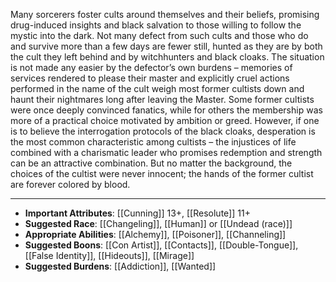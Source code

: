 Many sorcerers foster cults around themselves and their beliefs, promising drug-induced insights and black salvation to those willing to follow the mystic into the dark. Not many defect from such cults and those who do and survive more than a few days are fewer still, hunted as they are by both the cult they left behind and by witchhunters and black cloaks. The situation is not made any easier by the defector’s own burdens – memories of services rendered to please their master and explicitly cruel actions performed in the name of the cult weigh most former cultists down and haunt their nightmares long after leaving the Master.
Some former cultists were once deeply convinced fanatics, while for others the membership was more of a practical choice motivated by ambition or greed. However, if one is to believe the interrogation protocols of the black cloaks, desperation is the most common characteristic among cultists – the injustices of life combined with a charismatic leader who promises redemption and strength can be an attractive combination. But no matter the background, the choices of the cultist were never innocent; the hands of the former cultist are forever colored by blood.

---
- **Important Attributes**: [[Cunning]] 13+, [[Resolute]] 11+
- **Suggested Race**: [[Changeling]], [[Human]] or [[Undead (race)]]
- **Appropriate Abilities**: [[Alchemy]], [[Poisoner]], [[Channeling]]
- **Suggested Boons**: [[Con Artist]], [[Contacts]], [[Double-Tongue]], [[False Identity]], [[Hideouts]], [[Mirage]]
- **Suggested Burdens**: [[Addiction]], [[Wanted]]